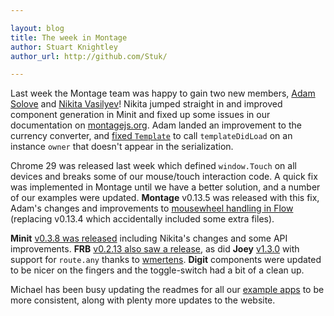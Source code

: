 ```yaml
---

layout: blog
title: The week in Montage
author: Stuart Knightley
author_url: http://github.com/Stuk/

---
```


Last week the Montage team was happy to gain two new members, [Adam Solove](https://github.com/asolove) and [Nikita Vasilyev](https://github.com/NV)! Nikita jumped straight in and improved component generation in Minit and fixed up some issues in our documentation on [montagejs.org](http://montagejs.org/). Adam landed an improvement to the currency converter, and [fixed `Template`](https://github.com/montagejs/montage/pull/1264) to call `templateDidLoad` on an instance `owner` that doesn't appear in the serialization.

Chrome 29 was released last week which defined `window.Touch` on all devices and breaks some of our mouse/touch interaction code. A quick fix was implemented in Montage until we have a better solution, and a number of our examples were updated. **Montage** v0.13.5 was released with this fix, Adam's changes and improvements to [mousewheel handling in Flow](https://github.com/montagejs/montage/pull/1263) (replacing v0.13.4 which accidentally included some extra files).

**Minit** [v0.3.8 was released](https://github.com/montagejs/minit/commit/87b8fd87e49112e17c3e21550f0c13257d907e79) including Nikita's changes and some API improvements. **FRB** [v0.2.13 also saw a release](https://github.com/montagejs/frb/commit/9a26108be96f977d1b54c085160ef14c64999ad9), as did **Joey** [v1.3.0](https://github.com/montagejs/joey/commit/42383cda3121745b3c1fc12d114b3ab2dae53ef7) with support for `route.any` thanks to [wmertens](https://github.com/wmertens). **Digit** components were updated to be nicer on the fingers and the toggle-switch had a bit of a clean up.

Michael has been busy updating the readmes for all our [example apps](http://montagejs.org/apps/) to be more consistent, along with plenty more updates to the website.
